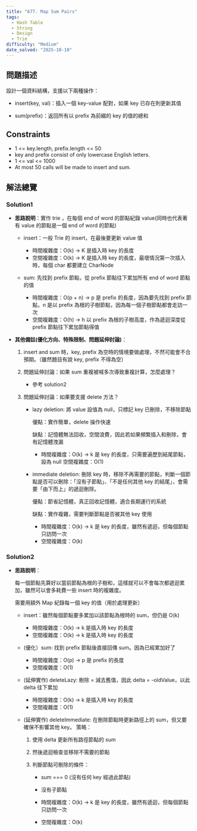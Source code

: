 ```yaml
---
title: "677. Map Sum Pairs"
tags:
  - Hash Table
  - String
  - Design
  - Trie
difficulty: "Medium"
date_solved: "2025-10-10"
---
```


## 問題描述

設計一個資料結構，支援以下兩種操作：

- insert(key, val)：插入一個 key-value 配對，如果 key 已存在則更新其值

- sum(prefix)：返回所有以 prefix 為前綴的 key 的值的總和

## Constraints

- 1 <= key.length, prefix.length <= 50
- key and prefix consist of only lowercase English letters.
- 1 <= val <= 1000
- At most 50 calls will be made to insert and sum.

## 解法總覽

### Solution1

- **思路說明**：實作 trie ，在每個 end of word 的節點紀錄 value(同時也代表著有 value 的節點是一個 end of word 的節點)

  - insert：一般 Trie 的 insert，在最後要更新 value 值

    - 時間複雜度：O(k) -> K 是插入時 key 的長度
    - 空間複雜度：O(k) -> K 是插入時 key 的長度，最壞情況第一次插入時，每個 char 都要建立 CharNode

  - sum: 先找到 prefix 節點，從 prefix 節點往下累加所有 end of word 節點的值

    - 時間複雜度：O(p + n) -> p 是 prefix 的長度，因為要先找到 prefix 節點，n 是以 prefix 為根的子樹節點，因為每一個子樹節點都會走訪一次
    - 空間複雜度：O(h) -> h 以 prefix 為根的子樹高度，作為遞迴深度從 prefix 節點往下累加節點得值

- **其他備註\(優化方向、特殊限制、問題延伸討論\)**：

  1. insert and sum 時，key, prefix 為空時的情境要做處理，不然可能會不合預期。（雖然題目有說 key, prefix 不得為空）

  2. 問題延伸討論：如果 sum 重複被喊多次導致重複計算，怎麼處理？

     - 參考 solution2

  3. 問題延伸討論：如果要支援 delete 方法？

     - lazy deletion: 將 value 設值為 null，只標記 key 已刪除，不移除節點

       優點：實作簡單，delete 操作快速

       缺點：記憶體無法回收，空間浪費，因此若如果頻繁插入和刪除，會有記憶體洩漏

       - 時間複雜度：O(k) -> k 是 key 的長度，只需要遍歷到結尾節點，設為 null
         空間複雜度：O(1)

     - immediate deletion: 刪除 key 時，移除不再需要的節點，判斷一個節點是否可以刪除：「沒有子節點」、「不是任何其他 key 的結尾」，會需要「由下而上」的遞迴刪除。

       優點：節省記憶體，真正回收記憶體，適合長期運行的系統

       缺點：實作複雜，需要判斷節點是否被其他 key 使用

       - 時間複雜度：O(k) -> k 是 key 的長度，雖然有遞迴，但每個節點只訪問一次
       - 空間複雜度：O(k)

### Solution2

- **思路說明**：

  每一個節點先算好以當前節點為根的子樹和，這樣就可以不會每次都遞迴累加，雖然可以會多耗費一些 insert 時的複雜度。

  需要用額外 Map 紀錄每一個 key 的值（用於處理更新）

  - insert：雖然每個節點要多累加以該節點為根時的 sum，但仍是 O(k)

    - 時間複雜度：O(k) -> k 是插入時 key 的長度
    - 空間複雜度：O(k) -> k 是插入時 key 的長度

  - (優化）sum: 找到 prefix 節點後直接回傳 sum。因為已經累加好了

    - 時間複雜度：O(p) -> p 是 prefix 的長度
    - 空間複雜度：O(1)

  - (延伸實作) deleteLazy: 刪除 = 減去舊值，因此 delta = -oldValue，以此 delta 往下累加

    - 時間複雜度：O(k) -> k 是插入時 key 的長度
    - 空間複雜度：O(1)

  - (延伸實作) deleteImmediate: 在刪除節點時更新路徑上的 sum，但又要確保不影響其他 key。
    策略：

    1. 使用 delta 更新所有路徑節點的 sum
    1. 然後遞迴檢查並移除不需要的節點
    1. 判斷節點可刪除的條件：

       - sum === 0 (沒有任何 key 經過此節點)
       - 沒有子節點

       - 時間複雜度：O(k) -> k 是 key 的長度，雖然有遞迴，但每個節點只訪問一次
       - 空間複雜度：O(k)
